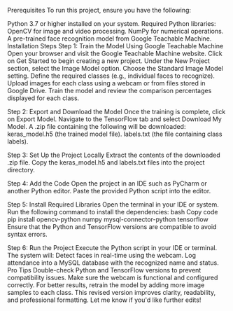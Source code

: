 
Prerequisites
To run this project, ensure you have the following:

Python 3.7 or higher installed on your system.
Required Python libraries:
OpenCV for image and video processing.
NumPy for numerical operations.
A pre-trained face recognition model from Google Teachable Machine.
Installation Steps
Step 1: Train the Model Using Google Teachable Machine
Open your browser and visit the Google Teachable Machine website.
Click on Get Started to begin creating a new project.
Under the New Project section, select the Image Model option.
Choose the Standard Image Model setting.
Define the required classes (e.g., individual faces to recognize).
Upload images for each class using a webcam or from files stored in Google Drive.
Train the model and review the comparison percentages displayed for each class.

Step 2: Export and Download the Model
Once the training is complete, click on Export Model.
Navigate to the TensorFlow tab and select Download My Model.
A .zip file containing the following will be downloaded:
keras_model.h5 (the trained model file).
labels.txt (the file containing class labels).

Step 3: Set Up the Project Locally
Extract the contents of the downloaded .zip file.
Copy the keras_model.h5 and labels.txt files into the project directory.

Step 4: Add the Code
Open the project in an IDE such as PyCharm or another Python editor.
Paste the provided Python script into the editor.

Step 5: Install Required Libraries
Open the terminal in your IDE or system.
Run the following command to install the dependencies:
bash
Copy code
pip install opencv-python numpy mysql-connector-python tensorflow
Ensure that the Python and TensorFlow versions are compatible to avoid syntax errors.

Step 6: Run the Project
Execute the Python script in your IDE or terminal.
The system will:
Detect faces in real-time using the webcam.
Log attendance into a MySQL database with the recognized name and status.
Pro Tips
Double-check Python and TensorFlow versions to prevent compatibility issues.
Make sure the webcam is functional and configured correctly.
For better results, retrain the model by adding more image samples to each class.
This revised version improves clarity, readability, and professional formatting. Let me know if you'd like further edits!













